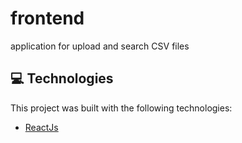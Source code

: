 # frontend

application for upload and search CSV files

## 💻 Technologies

This project was built with the following technologies:

- [ReactJs](https://react.dev/)
